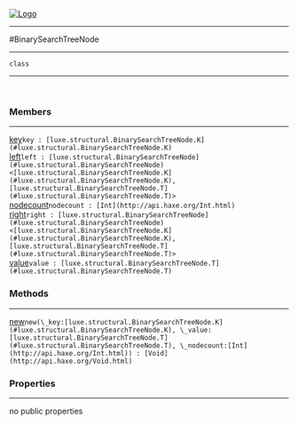 
[![Logo](../../../images/logo.png)](../../../api/index.html)

---



#BinarySearchTreeNode



---

`class`
<span class="meta">

</span>


---

&nbsp;
&nbsp;

<h3>Members</h3> <hr/><span class="member apipage">
            <a name="key"><a class="lift" href="#key">key</a></a><code class="signature apipage">key : [luxe.structural.BinarySearchTreeNode.K](#luxe.structural.BinarySearchTreeNode.K)</code><br/></span>
        <span class="small_desc_flat"></span><span class="member apipage">
            <a name="left"><a class="lift" href="#left">left</a></a><code class="signature apipage">left : [luxe.structural.BinarySearchTreeNode](#luxe.structural.BinarySearchTreeNode)&lt;[luxe.structural.BinarySearchTreeNode.K](#luxe.structural.BinarySearchTreeNode.K), [luxe.structural.BinarySearchTreeNode.T](#luxe.structural.BinarySearchTreeNode.T)&gt;</code><br/></span>
        <span class="small_desc_flat"></span><span class="member apipage">
            <a name="nodecount"><a class="lift" href="#nodecount">nodecount</a></a><code class="signature apipage">nodecount : [Int](http://api.haxe.org/Int.html)</code><br/></span>
        <span class="small_desc_flat"></span><span class="member apipage">
            <a name="right"><a class="lift" href="#right">right</a></a><code class="signature apipage">right : [luxe.structural.BinarySearchTreeNode](#luxe.structural.BinarySearchTreeNode)&lt;[luxe.structural.BinarySearchTreeNode.K](#luxe.structural.BinarySearchTreeNode.K), [luxe.structural.BinarySearchTreeNode.T](#luxe.structural.BinarySearchTreeNode.T)&gt;</code><br/></span>
        <span class="small_desc_flat"></span><span class="member apipage">
            <a name="value"><a class="lift" href="#value">value</a></a><code class="signature apipage">value : [luxe.structural.BinarySearchTreeNode.T](#luxe.structural.BinarySearchTreeNode.T)</code><br/></span>
        <span class="small_desc_flat"></span>

<h3>Methods</h3> <hr/><span class="method apipage">
            <a name="new"><a class="lift" href="#new">new</a></a><code class="signature apipage">new(\_key:<span>[luxe.structural.BinarySearchTreeNode.K](#luxe.structural.BinarySearchTreeNode.K)</span>, \_value:<span>[luxe.structural.BinarySearchTreeNode.T](#luxe.structural.BinarySearchTreeNode.T)</span>, \_nodecount:<span>[Int](http://api.haxe.org/Int.html)</span>) : [Void](http://api.haxe.org/Void.html)</code><br/><span class="small_desc_flat"></span>
        </span>
    

<h3>Properties</h3> <hr/>no public properties

&nbsp;
&nbsp;
&nbsp;